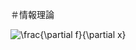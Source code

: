 ＃情報理論

![$$ \frac{\partial f}{\partial x} $$](https://render.githubusercontent.com/render/math?math=%5Cdisplaystyle+%24%24+%5Cfrac%7B%5Cpartial+f%7D%7B%5Cpartial+x%7D+%24%24)

